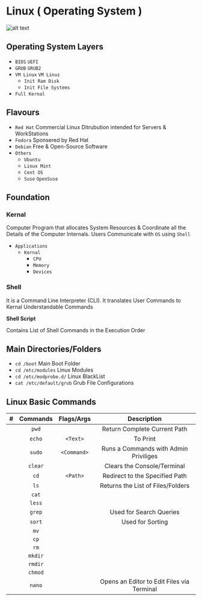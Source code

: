 # Linux ( Operating System )

![alt text](https://cdn.wallpapersafari.com/58/27/Bytxi1.jpg)

<script src="https://cdnjs.cloudflare.com/ajax/libs/js-sequence-diagrams/1.0.6/sequence-diagram-min.js" ></script>

## Operating System Layers

- `BIOS` `UEFI`
- `GRUB` `GRUB2`
- `VM Linux` `VM Linuz`
    - `Init Ram Disk`
    - `Init File Systems`
- `Full Kernal`

## Flavours

- `Red Hat` Commercial Linux Ditrubution intended for Servers & WorkStations
- `Fedora` Sponsered by Red Hat
- `Debian` Free & Open-Source Software
- `Others`
    - `Ubuntu`
    - `Linux Mint`
    - `Cent OS`
    - `Suse` `OpenSuse`

## Foundation

### Kernal

Computer Program that allocates System Resources & Coordinate all the Details of the Computer Internals. Users Communicate with `OS` using `Shell`

- `Applications`
    - `Kernal` 
        - `CPU`
        - `Memory`
        - `Devices`

### Shell

It is a Command Line Interpreter (CLI). It translates User Commands to Kernal Understandable Commands

**Shell Script**

Contains List of Shell Commands in the Execution Order 

## Main Directories/Folders

- `cd /boot` Main Boot Folder
- `cd /etc/modules` Linux Modules
- `cd /etc/modprobe.d/` Linux BlackList
- `cat /etc/default/grub` Grub File Configurations

## Linux Basic Commands

| # | Commands | Flags/Args | Description |
| :-: | :--------: | :----------: | :-----------: |
|  | `pwd` | | Return Complete Current Path |
|  | `echo` | `<Text>` | To Print |
|  | `sudo` | `<Command>` | Runs a Commands with Admin Priviliges |
|  | `clear` |  | Clears the Console/Terminal |
|  | `cd` | `<Path>` | Redirect to the Specified Path | 
|  | `ls` |  | Returns the List of Files/Folders |
|  | `cat` |  |  |
|  | `less` |  |  |
|  | `grep` |  | Used for Search Queries |
|  | `sort` |  | Used for Sorting |
|  | `mv` |  |  |
|  | `cp` |  |  |
|  | `rm` |  |  |
|  | `mkdir` |  |  |
|  | `rmdir` |  |  |
|  | `chmod` |  |  |
|  | `nano` |  | Opens an Editor to Edit Files via Terminal |